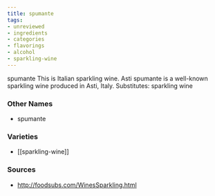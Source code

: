 ```yaml
---
title: spumante
tags:
- unreviewed
- ingredients
- categories
- flavorings
- alcohol
- sparkling-wine
---
```

spumante This is Italian sparkling wine. Asti spumante is a well-known sparkling wine produced in Asti, Italy. Substitutes: sparkling wine

### Other Names

* spumante

### Varieties

* [[sparkling-wine]]

### Sources
* http://foodsubs.com/WinesSparkling.html
